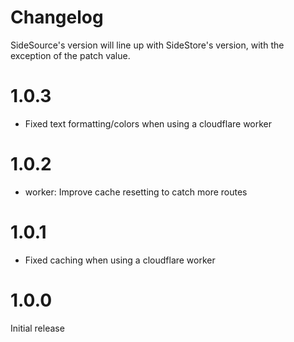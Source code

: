 # Changelog

SideSource's version will line up with SideStore's version, with the exception of the patch value.

# 1.0.3

-   Fixed text formatting/colors when using a cloudflare worker

# 1.0.2

-   worker: Improve cache resetting to catch more routes

# 1.0.1

-   Fixed caching when using a cloudflare worker

# 1.0.0

Initial release

